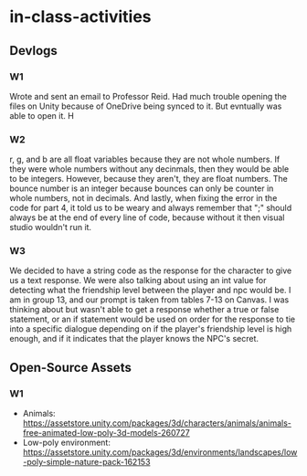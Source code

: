 # in-class-activities
## Devlogs
### W1
Wrote and sent an email to Professor Reid. Had much trouble opening the files on Unity because of OneDrive being synced to it. But evntually was able to open it. H

### W2
r, g, and b are all float variables because they are not whole numbers. If they were whole numbers without any decinmals, then they would be able to be integers. However, because they aren't, they are float numbers. The bounce number is an integer because bounces can only be counter in whole numbers, not in decimals. And lastly, when fixing the error in the code for part 4, it told us to be weary and always remember that ";" should always be at the end of every line of code, because without it then visual studio wouldn't run it. 

### W3
We decided to have a string code as the response for the character to give us a text response. We were also talking about using an int value for detecting what the friendship level between the player and npc would be. I am in group 13, and our prompt is taken from tables 7-13 on Canvas. I was thinking about but wasn't able to get a response whether a true or false statement, or an if statement would be used on order for the response to tie into a specific dialogue depending on if the player's friendship level is high enough, and if it indicates that the player knows the NPC's secret. 


## Open-Source Assets
### W1
- Animals: https://assetstore.unity.com/packages/3d/characters/animals/animals-free-animated-low-poly-3d-models-260727 
- Low-poly environment: https://assetstore.unity.com/packages/3d/environments/landscapes/low-poly-simple-nature-pack-162153 
